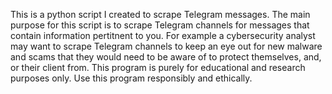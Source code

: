 This is a python script I created to scrape Telegram messages. The main purpose for this script is to scrape Telegram channels for messages that contain information pertitnent to you. 
For example a cybersecurity analyst may want to scrape Telegram channels to keep an eye out for new malware and scams that they would need to be aware of to protect themselves, and, or their client from.
This program is purely for educational and research purposes only.
Use this program responsibly and ethically.
